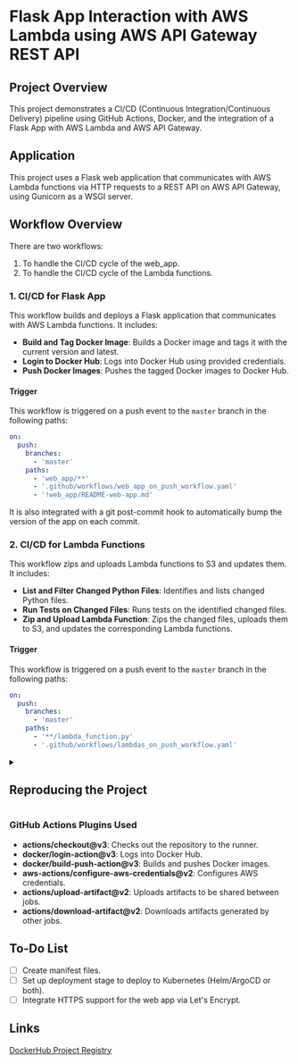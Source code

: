 # Flask App Interaction with AWS Lambda using AWS API Gateway REST API

## Project Overview

This project demonstrates a CI/CD (Continuous Integration/Continuous Delivery) pipeline using GitHub Actions, Docker, and the integration of a Flask App with AWS Lambda and AWS API Gateway.

## Application

This project uses a Flask web application that communicates with AWS Lambda functions via HTTP requests to a REST API on AWS API Gateway, using Gunicorn as a WSGI server.

## Workflow Overview

There are two workflows:
1. To handle the CI/CD cycle of the web_app.
2. To handle the CI/CD cycle of the Lambda functions.

### 1. CI/CD for Flask App

This workflow builds and deploys a Flask application that communicates with AWS Lambda functions. It includes:

- **Build and Tag Docker Image**: Builds a Docker image and tags it with the current version and latest.
- **Login to Docker Hub**: Logs into Docker Hub using provided credentials.
- **Push Docker Images**: Pushes the tagged Docker images to Docker Hub.

#### Trigger

This workflow is triggered on a push event to the `master` branch in the following paths:
```yaml
on:
  push:
    branches:
      - 'master'
    paths:
      - 'web_app/**'
      - '.github/workflows/web_app_on_push_workflow.yaml'
      - '!web_app/README-web-app.md'
```
It is also integrated with a git post-commit hook to automatically bump the version of the app on each commit.

### 2. CI/CD for Lambda Functions

This workflow zips and uploads Lambda functions to S3 and updates them. It includes:

- **List and Filter Changed Python Files**: Identifies and lists changed Python files.
- **Run Tests on Changed Files**: Runs tests on the identified changed files.
- **Zip and Upload Lambda Function**: Zips the changed files, uploads them to S3, and updates the corresponding Lambda functions.

#### Trigger

This workflow is triggered on a push event to the `master` branch in the following paths:
```yaml
on:
  push:
    branches:
      - 'master'
    paths:
      - '**/lambda_function.py'
      - '.github/workflows/lambdas_on_push_workflow.yaml'
```

<details>
<summary><h2>Reproducing the Project</h2></summary>

## Lambda Functions:

### Overview

- **lambda-Backup**
  - `lambda_function.py`: Runs on an EventBridge cron job to back up the S3 bucket containing the Lambda functions daily, weekly, and monthly.

| Required Environment Variables | Description                         |
|--------------------------------|-------------------------------------|
| `SOURCE_BUCKET`                | Name of Lambda functions' S3 Bucket |
| `BACKUP_BUCKET`                | Name of backup S3 Bucket            |

| Required Trigger | Type    |
|------------------|---------|
| `EventBridge`    | Daily   |
| `EventBridge`    | Weekly  |
| `EventBridge`    | Monthly |

- **csv_to_excel**
  - `lambda_function.py`: Converts CSV files to Excel format.

- **lambda_discord_msg**
  - `lambda_function.py`: Sends messages to a Discord channel via a webhook URL.

| Required Environment Variables | Description         |
|--------------------------------|---------------------|
| `DISCORD_URL`                  | Discord Webhook URL |

- **gitlab_create_user**
  - `lambda_function.py`: Uses a Google Sheet to obtain user credentials, creates a new user, group, and project in GitLab, and adds the user to the new group as a reporter, using the GitLab API.

| Required Environment Variables | Description                                      |
|--------------------------------|--------------------------------------------------|
| `GITLAB_TOKEN`                 | GitLab PAT to manage users, groups, and projects |
| `GITLAB_INSTANCE_ID`           | Your AWS instance ID, used to retrieve public IP |
| `GITLAB_GROUP_NAME`            | Generic String                                   |
| `GITLAB_GROUP_DESC`            | Generic String                                   |

| Required Google Sheets fields |
|-------------------------------|
| `email`                       |
| `password`                    |
| `username`                    |
| `name`                        |

- **gitlab_new_project**
  - `lambda_function.py`: Creates a Python script from a template, uploads it to S3, and provides the user with the download link. The script then creates a new directory with a blank file of the user's choosing, a new project in GitLab using the GitLab API, and pushes the file to the newly created project.

| Required Environment Variables | Description                                       |
|--------------------------------|---------------------------------------------------|
| `BUCKET_NAME`                  | AWS S3 bucket that stores executable script       |
| `REGION`                       | AWS region where your S3 bucket is located        |
| `GITLAB_TOKEN`                 | GitLab PAT to create a project                    |
| `GITLAB_INSTANCE_ID`           | Your AWS instance ID, used to retrieve public IP  |
| `GITLAB_USER`                  | Username that will own the project                |

- **wikipedia_func**
  - `lambda_function.py`: Fetches the selected subject's top Wikipedia pages and stores the information in an S3 file for history.

| Required Environment Variables | Description                                   |
|--------------------------------|-----------------------------------------------|
| `BUCKET_NAME`                  | AWS S3 bucket that stores wiki search history |
| `FILE_KEY`                     | Key to history file                           |

### Setting Up AWS Lambda Function

1. **Create a Lambda Function**:
   - Navigate to Lambda in the AWS Management Console.
   - Click "Create Function" and choose "Author from scratch".
   - Enter the function name and select the default runtime (e.g., Python 3.12).
2. **Set Environment Variables**:
   - In the Configuration tab, select "Environment variables".
   - Add the required key-value pairs.
3. **Set Permissions**:
   - In the Configuration tab, select "Permissions".
   - Ensure the Lambda function has the necessary IAM role with permissions to execute and log to CloudWatch. Remember to grant least privileged permissions.
4. **Set Timeout**:
   - In the Configuration tab, select "General configuration".
   - Set the timeout so the Lambda function has enough time to execute.

### Setting Up AWS API Gateway

1. **Create an API**:
   - Navigate to API Gateway in the AWS Management Console.
   - Click "Create API" and select "REST API".
2. **Create a Resource**:
   - Define the paths for your resources.
3. **Create a Method**:
   - Choose an HTTP method (e.g., GET, POST) and set it up with the appropriate integration request/response configurations.
4. **Integrate with Lambda**:
   - In the Integration section, select "Lambda Function" and choose your Lambda function.
5. **Set up Binary Types**:
   - Configure the API Settings > Binary media types as needed.
6. **Deploy API**:
   - Deploy the API to the stage of your choosing and get the URLs you need for the `.env` file.

### Flask Application

**web_app**
  - `app.py`: A simple Flask web application demonstrating AWS Lambda integration using AWS API Gateway REST API.

## Web_App Dockerfile

- **Base Image**: Uses `python:alpine3.19` for a lightweight Python environment.
- **Work Directory**: Sets the working directory to `/home/lambda_app_user`.
- **Install Dependencies**: Copies `requirements.txt` and installs Python dependencies without cache.
- **Copy Source Code**: Copies the source code to the working directory.
- **Run Application**: Uses Gunicorn to run the Flask application with 4 workers, binding to port 8000.

## Setup

1. **Clone the Repository**:
    ```bash
    git clone https://github.com/Evgeny-Nik/project_aws_lambda_app.git
    cd project_aws_lambda_app
    ```
2. **Setup the .env file**:
    ```bash
    touch web_app/.env
    ```

#### Environment Variables Example (.env-example)

The `.env` file in your `web_app` directory should have the following example values:

```
LAMBDA_CSV="<AWS_API_Gateway_Link_goes_here>/csv"
LAMBDA_DISCORD="<AWS_API_Gateway_Link_goes_here>/discord"
LAMBDA_GITLAB_USER="<AWS_API_Gateway_Link_goes_here>/gitlab_create_user"
LAMBDA_GITLAB_PROJECT="<AWS_API_Gateway_Link_goes_here>/gitlab_create_project"
LAMBDA_WIKI="<AWS_API_Gateway_Link_goes_here>/wiki"
```

3. **Trigger the workflow to build the app**:
   - Push changes to the `master` branch.
   - See triggers [here](#trigger).

4. **Deploy the app to the environment of your choosing**:
   - To run the web app locally:
     ```bash
     docker run ${DOCKERHUB_USERNAME}/github_app:latest
     ```

</details>

### GitHub Actions Plugins Used

- **actions/checkout@v3**: Checks out the repository to the runner.
- **docker/login-action@v3**: Logs into Docker Hub.
- **docker/build-push-action@v3**: Builds and pushes Docker images.
- **aws-actions/configure-aws-credentials@v2**: Configures AWS credentials.
- **actions/upload-artifact@v2**: Uploads artifacts to be shared between jobs.
- **actions/download-artifact@v2**: Downloads artifacts generated by other jobs.

## To-Do List

- [ ] Create manifest files.
- [ ] Set up deployment stage to deploy to Kubernetes (Helm/ArgoCD or both).
- [ ] Integrate HTTPS support for the web app via Let's Encrypt.

## Links

[DockerHub Project Registry](https://hub.docker.com/repository/docker/evgenyniko/lambda_app)
